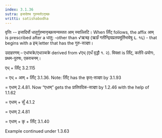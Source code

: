 ```yaml
---
index: 3.1.36
sutra: इजादेश्च गुरुमतोऽनृच्छः
vritti: satishabodha
---
```



वृत्तिः -- इजादिर्यो धातुर्गुरुमानृच्छत्यन्यस्तत आम् स्याल्लिटि। When लिँट् follows, the affix आम् is prescribed after a धातु: -other than √ऋच्छ् (ऋछँ गतीन्द्रियप्रलयमूर्तिभावेषु ६. १६) - that begins with a इच् letter that has the गुरु-सञ्ज्ञा।


उदाहरणम् – एधांचक्रे/एधाञ्चक्रे derived from √एध् (एधँ वृद्धौ १. २). विवक्षा is लिँट्, कर्तरि-प्रयोगः, प्रथम-पुरुषः, एकवचनम्।


एध् + लिँट् 3.2.115


= एध् + आम् + लिँट् 3.1.36. Note: लिँट् has the कृत्-सञ्ज्ञा by 3.1.93


= एधाम् 2.4.81. Now “एधाम्” gets the प्रातिपदिक-सञ्ज्ञा by 1.2.46 with the help of 1.1.62


= एधाम् + सुँ 4.1.2


= एधाम् 2.4.81


= एधाम् + कृ + लिँट् 3.1.40


Example continued under 1.3.63


